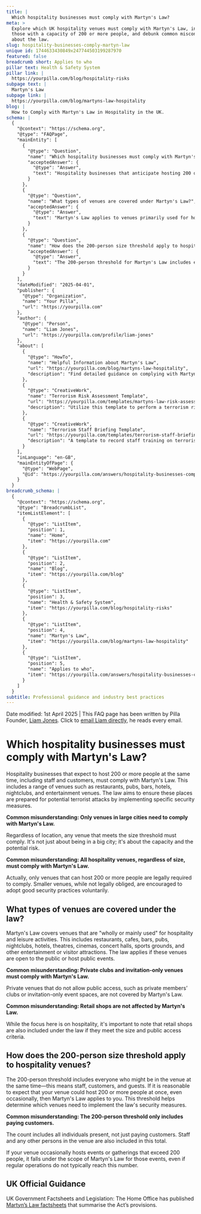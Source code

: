 ```yaml
---
title: |
  Which hospitality businesses must comply with Martyn's Law?
meta: >
  Explore which UK hospitality venues must comply with Martyn's Law, including
  those with a capacity of 200 or more people, and debunk common misconceptions
  about the law.
slug: hospitality-businesses-comply-martyn-law
unique id: 1744633430849x247744503199287970
featured: false
breadcrumb short: Applies to who
pillar text: Health & Safety System
pillar link: |
  https://yourpilla.com/blog/hospitality-risks
subpage text: |
  Martyn's Law
subpage link: |
  https://yourpilla.com/blog/martyns-law-hospitality
blog: |
  How to Comply with Martyn's Law in Hospitality in the UK.
schema: |
  {
    "@context": "https://schema.org",
    "@type": "FAQPage",
    "mainEntity": [
      {
        "@type": "Question",
        "name": "Which hospitality businesses must comply with Martyn's Law?",
        "acceptedAnswer": {
          "@type": "Answer",
          "text": "Hospitality businesses that anticipate hosting 200 or more individuals, including staff and customers, simultaneously must comply with Martyn's Law. This applies to a variety of venues such as restaurants, pubs, bars, hotels, nightclubs, and entertainment venues, ensuring preparedness for potential terrorist attacks through specific security measures."
        }
      },
      {
        "@type": "Question",
        "name": "What types of venues are covered under Martyn's Law?",
        "acceptedAnswer": {
          "@type": "Answer",
          "text": "Martyn's Law applies to venues primarily used for hospitality and leisure activities, which are open to the public or host public events. This encompasses restaurants, cafes, bars, pubs, nightclubs, hotels, theatres, cinemas, concert halls, sports grounds, and other entertainment or visitor attractions. Some private venues that do not offer public access are not required to comply."
        }
      },
      {
        "@type": "Question",
        "name": "How does the 200-person size threshold apply to hospitality venues?",
        "acceptedAnswer": {
          "@type": "Answer",
          "text": "The 200-person threshold for Martyn's Law includes everyone who might be in the venue at the same time—staff, customers, and guests included. This helps identify venues that must implement the law's security measures, applying even to venues that might only occasionally host events or gatherings exceeding this number."
        }
      }
    ],
    "dateModified": "2025-04-01",
    "publisher": {
      "@type": "Organization",
      "name": "Your Pilla",
      "url": "https://yourpilla.com"
    },
    "author": {
      "@type": "Person",
      "name": "Liam Jones",
      "url": "https://yourpilla.com/profile/liam-jones"
    },
    "about": [
      {
        "@type": "HowTo",
        "name": "Helpful Information about Martyn's Law",
        "url": "https://yourpilla.com/blog/martyns-law-hospitality",
        "description": "Find detailed guidance on complying with Martyn's Law, including what types of hospitality venues need to adhere to its security provisions."
      },
      {
        "@type": "CreativeWork",
        "name": "Terrorism Risk Assessment Template",
        "url": "https://yourpilla.com/templates/martyns-law-risk-assessment",
        "description": "Utilize this template to perform a terrorism risk assessment at your venue as mandated by Martyn's Law."
      },
      {
        "@type": "CreativeWork",
        "name": "Terrorism Staff Briefing Template",
        "url": "https://yourpilla.com/templates/terrorism-staff-briefing",
        "description": "A template to record staff training on terrorism awareness and preparedness in compliance with Martyn's Law."
      }
    ],
    "inLanguage": "en-GB",
    "mainEntityOfPage": {
      "@type": "WebPage",
      "@id": "https://yourpilla.com/answers/hospitality-businesses-comply-martyn-law"
    }
  }
breadcrumb_schema: |
  {
    "@context": "https://schema.org",
    "@type": "BreadcrumbList",
    "itemListElement": [
      {
        "@type": "ListItem",
        "position": 1,
        "name": "Home",
        "item": "https://yourpilla.com"
      },
      {
        "@type": "ListItem",
        "position": 2,
        "name": "Blog",
        "item": "https://yourpilla.com/blog"
      },
      {
        "@type": "ListItem",
        "position": 3,
        "name": "Health & Safety System",
        "item": "https://yourpilla.com/blog/hospitality-risks"
      },
      {
        "@type": "ListItem",
        "position": 4,
        "name": "Martyn's Law",
        "item": "https://yourpilla.com/blog/martyns-law-hospitality"
      },
      {
        "@type": "ListItem",
        "position": 5,
        "name": "Applies to who",
        "item": "https://yourpilla.com/answers/hospitality-businesses-comply-martyn-law"
      }
    ]
  }
subtitle: Professional guidance and industry best practices
---
```


Date modified: 1st April 2025 | This FAQ page has been written by Pilla Founder, [Liam Jones](https://yourpilla.com/profile/liam-jones). Click to [email Liam directly](https://mailto:liam@yourpilla.com), he reads every email.

# Which hospitality businesses must comply with Martyn's Law?

Hospitality businesses that expect to host 200 or more people at the same time, including staff and customers, must comply with Martyn's Law. This includes a range of venues such as restaurants, pubs, bars, hotels, nightclubs, and entertainment venues. The law aims to ensure these places are prepared for potential terrorist attacks by implementing specific security measures.

**Common misunderstanding: Only venues in large cities need to comply with Martyn's Law.**

Regardless of location, any venue that meets the size threshold must comply. It's not just about being in a big city; it's about the capacity and the potential risk.

**Common misunderstanding: All hospitality venues, regardless of size, must comply with Martyn's Law.**

Actually, only venues that can host 200 or more people are legally required to comply. Smaller venues, while not legally obliged, are encouraged to adopt good security practices voluntarily.

## What types of venues are covered under the law?

Martyn's Law covers venues that are "wholly or mainly used" for hospitality and leisure activities. This includes restaurants, cafes, bars, pubs, nightclubs, hotels, theatres, cinemas, concert halls, sports grounds, and other entertainment or visitor attractions. The law applies if these venues are open to the public or host public events.

**Common misunderstanding: Private clubs and invitation-only venues must comply with Martyn's Law.**

Private venues that do not allow public access, such as private members’ clubs or invitation-only event spaces, are not covered by Martyn's Law.

**Common misunderstanding: Retail shops are not affected by Martyn's Law.**

While the focus here is on hospitality, it's important to note that retail shops are also included under the law if they meet the size and public access criteria.

## How does the 200-person size threshold apply to hospitality venues?

The 200-person threshold includes everyone who might be in the venue at the same time—this means staff, customers, and guests. If it is reasonable to expect that your venue could host 200 or more people at once, even occasionally, then Martyn's Law applies to you. This threshold helps determine which venues need to implement the law's security measures.

**Common misunderstanding: The 200-person threshold only includes paying customers.**

The count includes all individuals present, not just paying customers. Staff and any other persons in the venue are also included in this total.

If your venue occasionally hosts events or gatherings that exceed 200 people, it falls under the scope of Martyn's Law for those events, even if regular operations do not typically reach this number.

## UK Official Guidance

UK Government Factsheets and Legislation: The Home Office has published [Martyn’s Law factsheets](https://homeofficemedia.blog.gov.uk/2023/12/06/martyns-law-factsheets/) that summarise the Act’s provisions.

